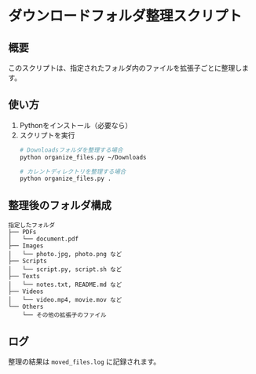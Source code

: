# ダウンロードフォルダ整理スクリプト

## 概要
このスクリプトは、指定されたフォルダ内のファイルを拡張子ごとに整理します。

## 使い方
1. Pythonをインストール（必要なら）
2. スクリプトを実行
   ```bash
   # Downloadsフォルダを整理する場合
   python organize_files.py ~/Downloads

   # カレントディレクトリを整理する場合
   python organize_files.py .
   ```

## 整理後のフォルダ構成
```
指定したフォルダ
├── PDFs
│   └── document.pdf
├── Images
│   └── photo.jpg, photo.png など
├── Scripts
│   └── script.py, script.sh など
├── Texts
│   └── notes.txt, README.md など
├── Videos
│   └── video.mp4, movie.mov など
└── Others
    └── その他の拡張子のファイル
```

## ログ
整理の結果は `moved_files.log` に記録されます。

